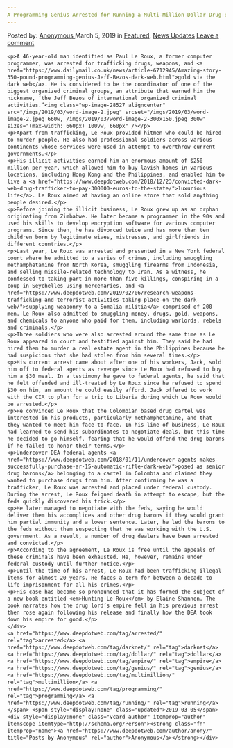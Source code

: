 ```yaml
---
A Programming Genius Arrested for Running a Multi-Million Dollar Drug Empire on the Darknet
---
```

<article class="post-listing post-28522 post type-post status-publish format-standard has-post-thumbnail hentry  tag-dollar tag-empire tag-genius tag-multimillion tag-programming tag-running">
    <div class="post-inner">
        <span>Posted by: <a href="https://www.deepdotweb.com/author/anony/" title="">Anonymous </a></span>
    <span>March 5, 2019</span>
    <span>in <a href="https://www.deepdotweb.com/category/deepdot-news/" rel="category tag">Featured</a>, <a href="https://www.deepdotweb.com/category/news-updates/" rel="category tag">News Updates</a></span>
    <span><a href="https://www.deepdotweb.com/2019/03/05/a-programming-genius-arrested-for-running-a-multi-million-dollar-drug-empire-on-the-darknet/#respond">Leave a comment</a></span>
    </p>
    <div class="clear"></div>
    
    <p>A 46-year-old man identified as Paul Le Roux, a former computer programmer, was arrested for trafficking drugs, weapons, and <a href="https://www.dailymail.co.uk/news/article-6712945/Amazing-story-350-pound-programming-genius-Jeff-Bezos-dark-web.html">gold via the dark web</a>. He is considered to be the coordinator of one of the biggest organized criminal groups, an attribute that earned him the nickname, ‘the Jeff Bezos of international organized criminal activities.’<img class="wp-image-28527 aligncenter" src="/imgs/2019/03/word-image-2.jpeg" srcset="/imgs/2019/03/word-image-2.jpeg 660w, /imgs/2019/03/word-image-2-300x150.jpeg 300w" sizes="(max-width: 660px) 100vw, 660px" /></p>
    <p>Apart from trafficking, Le Roux provided hitmen who could be hired to murder people. He also had professional soldiers across various continents whose services were used in attempt to overthrow current governments.</p>
    <p>His illicit activities earned him an enormous amount of $250 million per year, which allowed him to buy lavish homes in various locations, including Hong Kong and the Philippines, and enabled him to live a <a href="https://www.deepdotweb.com/2018/12/23/convicted-dark-web-drug-trafficker-to-pay-300000-euros-to-the-state/">luxurious life</a>. Le Roux aimed at having an online store that sold anything people desired.</p>
    <p>Before joining the illicit business, Le Roux grew up as an orphan originating from Zimbabwe. He later became a programmer in the 90s and used his skills to develop encryption software for various computer programs. Since then, he has divorced twice and has more than ten children born by legitimate wives, mistresses, and girlfriends in different countries.</p>
    <p>Last year, Le Roux was arrested and presented in a New York federal court where he admitted to a series of crimes, including smuggling methamphetamine from North Korea, smuggling firearms from Indonesia, and selling missile-related technology to Iran. As a witness, he confessed to taking part in more than five killings, conspiring in a coup in Seychelles using mercenaries, and <a href="https://www.deepdotweb.com/2019/02/06/research-weapons-trafficking-and-terrorist-activities-taking-place-on-the-dark-web/">supplying weaponry to a Somalia militia</a> comprised of 200 men. Le Roux also admitted to smuggling money, drugs, gold, weapons, and chemicals to anyone who paid for them, including warlords, rebels and criminals.</p>
    <p>Three soldiers who were also arrested around the same time as Le Roux appeared in court and testified against him. They said he had hired them to murder a real estate agent in the Philippines because he had suspicions that she had stolen from him several times.</p>
    <p>His current arrest came about after one of his workers, Jack, sold him off to federal agents as revenge since Le Roux had refused to buy him a $30 meal. In a testimony he gave to federal agents, he said that he felt offended and ill-treated by Le Roux since he refused to spend $30 on him, an amount he could easily afford. Jack offered to work with the CIA to plan for a trip to Liberia during which Le Roux would be arrested.</p>
    <p>He convinced Le Roux that the Colombian based drug cartel was interested in his products, particularly methamphetamine, and that they wanted to meet him face-to-face. In his line of business, Le Roux had learned to send his subordinates to negotiate deals, but this time he decided to go himself, fearing that he would offend the drug barons if he failed to honor their terms.</p>
    <p>Undercover DEA federal agents <a href="https://www.deepdotweb.com/2018/01/11/undercover-agents-makes-successfully-purchase-ar-15-automatic-rifle-dark-web/">posed as senior drug barons</a> belonging to a cartel in Colombia and claimed they wanted to purchase drugs from him. After confirming he was a trafficker, Le Roux was arrested and placed under federal custody. During the arrest, Le Roux feigned death in attempt to escape, but the feds quickly discovered his trick.</p>
    <p>He later managed to negotiate with the feds, saying he would deliver them his accomplices and other drug barons if they would grant him partial immunity and a lower sentence. Later, he led the barons to the feds without them suspecting that he was working with the U.S. government. As a result, a number of drug dealers have been arrested and convicted.</p>
    <p>According to the agreement, Le Roux is free until the appeals of these criminals have been exhausted. He, however, remains under federal custody until further notice.</p>
    <p>Until the time of his arrest, Le Roux had been trafficking illegal items for almost 20 years. He faces a term for between a decade to life imprisonment for all his crimes.</p>
    <p>His case has become so pronounced that it has formed the subject of a new book entitled <em>Hunting Le Roux</em> by Elaine Shannon. The book narrates how the drug lord’s empire fell in his previous arrest then rose again following his release and finally how the DEA took down his empire for good.</p>
    </div>
    <a href="https://www.deepdotweb.com/tag/arrested/" rel="tag">arrested</a> <a href="https://www.deepdotweb.com/tag/darknet/" rel="tag">darknet</a> <a href="https://www.deepdotweb.com/tag/dollar/" rel="tag">dollar</a>  <a href="https://www.deepdotweb.com/tag/empire/" rel="tag">empire</a> <a href="https://www.deepdotweb.com/tag/genius/" rel="tag">genius</a> <a href="https://www.deepdotweb.com/tag/multimillion/" rel="tag">multimillion</a> <a href="https://www.deepdotweb.com/tag/programming/" rel="tag">programming</a> <a href="https://www.deepdotweb.com/tag/running/" rel="tag">running</a></span> <span style="display:none" class="updated">2019-03-05</span>
    <div style="display:none" class="vcard author" itemprop="author" itemscope itemtype="http://schema.org/Person"><strong class="fn" itemprop="name"><a href="https://www.deepdotweb.com/author/anony/" title="Posts by Anonymous" rel="author">Anonymous</a></strong></div>
    
